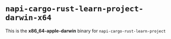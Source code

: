 # `napi-cargo-rust-learn-project-darwin-x64`

This is the **x86_64-apple-darwin** binary for `napi-cargo-rust-learn-project`
